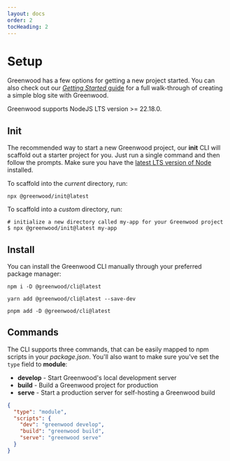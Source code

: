 ```yaml
---
layout: docs
order: 2
tocHeading: 2
---
```


# Setup

Greenwood has a few options for getting a new project started. You can also check out our [_Getting Started_ guide](/guides/getting-started/) for a full walk-through of creating a simple blog site with Greenwood.

Greenwood supports NodeJS LTS version >= 22.18.0.

## Init

The recommended way to start a new Greenwood project, our **init** CLI will scaffold out a starter project for you. Just run a single command and then follow the prompts. Make sure you have the [latest LTS version of Node](https://nodejs.org/en/download) installed.

To scaffold into the _current_ directory, run:

<!-- prettier-ignore-start -->
<app-ctc-block variant="shell" paste-contents="npx @greenwood/init@latest">

  ```shell
  npx @greenwood/init@latest
  ```

</app-ctc-block>

<!-- prettier-ignore-end -->

To scaffold into a _custom_ directory, run:

<!-- prettier-ignore-start -->
<app-ctc-block variant="shell" paste-contents="npx @greenwood/init@latest my-app">

  ```shell
  # initialize a new directory called my-app for your Greenwood project
  $ npx @greenwood/init@latest my-app
  ```

</app-ctc-block>

<!-- prettier-ignore-end -->

## Install

You can install the Greenwood CLI manually through your preferred package manager:

<!-- prettier-ignore-start -->
<app-ctc-block variant="runners">

  ```shell
  npm i -D @greenwood/cli@latest
  ```

  ```shell
  yarn add @greenwood/cli@latest --save-dev
  ```

  ```shell
  pnpm add -D @greenwood/cli@latest
  ```

</app-ctc-block>

<!-- prettier-ignore-end -->

## Commands

The CLI supports three commands, that can be easily mapped to npm scripts in your _package.json_. You'll also want to make sure you've set the `type` field to **module**:

- **develop** - Start Greenwood's local development server
- **build** - Build a Greenwood project for production
- **serve** - Start a production server for self-hosting a Greenwood build

<!-- prettier-ignore-start -->
<app-ctc-block variant="snippet" heading="package.json">

  ```json
  {
    "type": "module",
    "scripts": {
      "dev": "greenwood develop",
      "build": "greenwood build",
      "serve": "greenwood serve"
    }
  }
  ```

</app-ctc-block>

<!-- prettier-ignore-end -->

